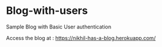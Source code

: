 # Blog-with-users
Sample Blog with Basic User authentication

Access the blog at : https://nikhil-has-a-blog.herokuapp.com/
